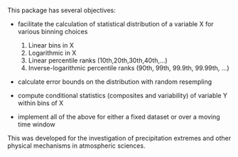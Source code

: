 This package has several objectives:

- facilitate the calculation of statistical distribution of a variable X for various binning choices
  1) Linear bins in X
  2) Logarithmic in X
  3) Linear percentile ranks (10th,20th,30th,40th,...)
  4) Inverse-logarithmic percentile ranks (90th, 99th, 99.9th, 99.99th, ...)
  
- calculate error bounds on the distribution with random resempling

- compute conditional statistics (composites and variability) of variable Y within bins of X

- implement all of the above for either a fixed dataset or over a moving time window

This was developed for the investigation of precipitation extremes and other physical mechanisms in atmospheric sciences.

